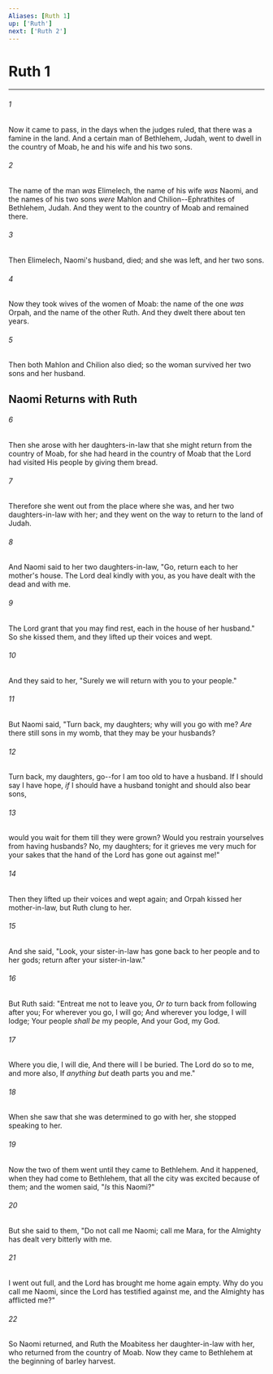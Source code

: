 ```yaml
---
Aliases: [Ruth 1]
up: ['Ruth']
next: ['Ruth 2']
---
```

# Ruth 1

***


###### 1 
Now it came to pass, in the days when the judges ruled, that there was a famine in the land. And a certain man of Bethlehem, Judah, went to dwell in the country of Moab, he and his wife and his two sons. 

###### 2 
The name of the man _was_ Elimelech, the name of his wife _was_ Naomi, and the names of his two sons _were_ Mahlon and Chilion--Ephrathites of Bethlehem, Judah. And they went to the country of Moab and remained there. 

###### 3 
Then Elimelech, Naomi's husband, died; and she was left, and her two sons. 

###### 4 
Now they took wives of the women of Moab: the name of the one _was_ Orpah, and the name of the other Ruth. And they dwelt there about ten years. 

###### 5 
Then both Mahlon and Chilion also died; so the woman survived her two sons and her husband.

## Naomi Returns with Ruth 

###### 6 
Then she arose with her daughters-in-law that she might return from the country of Moab, for she had heard in the country of Moab that the Lord had visited His people by giving them bread. 

###### 7 
Therefore she went out from the place where she was, and her two daughters-in-law with her; and they went on the way to return to the land of Judah. 

###### 8 
And Naomi said to her two daughters-in-law, "Go, return each to her mother's house. The Lord deal kindly with you, as you have dealt with the dead and with me. 

###### 9 
The Lord grant that you may find rest, each in the house of her husband." So she kissed them, and they lifted up their voices and wept. 

###### 10 
And they said to her, "Surely we will return with you to your people." 

###### 11 
But Naomi said, "Turn back, my daughters; why will you go with me? _Are_ there still sons in my womb, that they may be your husbands? 

###### 12 
Turn back, my daughters, go--for I am too old to have a husband. If I should say I have hope, _if_ I should have a husband tonight and should also bear sons, 

###### 13 
would you wait for them till they were grown? Would you restrain yourselves from having husbands? No, my daughters; for it grieves me very much for your sakes that the hand of the Lord has gone out against me!" 

###### 14 
Then they lifted up their voices and wept again; and Orpah kissed her mother-in-law, but Ruth clung to her. 

###### 15 
And she said, "Look, your sister-in-law has gone back to her people and to her gods; return after your sister-in-law." 

###### 16 
But Ruth said: "Entreat me not to leave you, _Or to_ turn back from following after you; For wherever you go, I will go; And wherever you lodge, I will lodge; Your people _shall be_ my people, And your God, my God. 

###### 17 
Where you die, I will die, And there will I be buried. The Lord do so to me, and more also, If _anything but_ death parts you and me." 

###### 18 
When she saw that she was determined to go with her, she stopped speaking to her. 

###### 19 
Now the two of them went until they came to Bethlehem. And it happened, when they had come to Bethlehem, that all the city was excited because of them; and the women said, "_Is_ this Naomi?" 

###### 20 
But she said to them, "Do not call me Naomi; call me Mara, for the Almighty has dealt very bitterly with me. 

###### 21 
I went out full, and the Lord has brought me home again empty. Why do you call me Naomi, since the Lord has testified against me, and the Almighty has afflicted me?" 

###### 22 
So Naomi returned, and Ruth the Moabitess her daughter-in-law with her, who returned from the country of Moab. Now they came to Bethlehem at the beginning of barley harvest.
